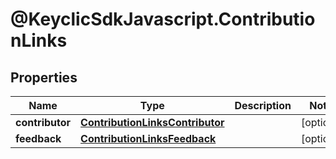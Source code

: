 # @KeyclicSdkJavascript.ContributionLinks

## Properties
Name | Type | Description | Notes
------------ | ------------- | ------------- | -------------
**contributor** | [**ContributionLinksContributor**](ContributionLinksContributor.md) |  | [optional] 
**feedback** | [**ContributionLinksFeedback**](ContributionLinksFeedback.md) |  | [optional] 


